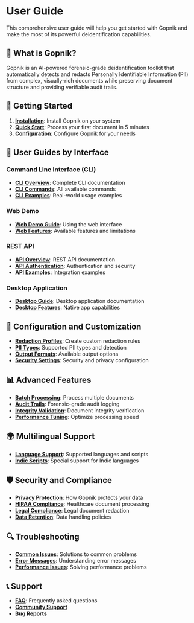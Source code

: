 # User Guide

This comprehensive user guide will help you get started with Gopnik and make the most of its powerful deidentification capabilities.

## 🎯 What is Gopnik?

Gopnik is an AI-powered forensic-grade deidentification toolkit that automatically detects and redacts Personally Identifiable Information (PII) from complex, visually-rich documents while preserving document structure and providing verifiable audit trails.

## 🚀 Getting Started

1. **[Installation](installation.md)**: Install Gopnik on your system
2. **[Quick Start](quickstart.md)**: Process your first document in 5 minutes
3. **[Configuration](configuration.md)**: Configure Gopnik for your needs

## 📖 User Guides by Interface

### Command Line Interface (CLI)
- **[CLI Overview](cli.md)**: Complete CLI documentation
- **[CLI Commands](cli-commands.md)**: All available commands
- **[CLI Examples](cli-examples.md)**: Real-world usage examples

### Web Demo
- **[Web Demo Guide](web-demo.md)**: Using the web interface
- **[Web Features](web-features.md)**: Available features and limitations

### REST API
- **[API Overview](api.md)**: REST API documentation
- **[API Authentication](api-auth.md)**: Authentication and security
- **[API Examples](api-examples.md)**: Integration examples

### Desktop Application
- **[Desktop Guide](desktop.md)**: Desktop application documentation
- **[Desktop Features](desktop-features.md)**: Native app capabilities

## 🔧 Configuration and Customization

- **[Redaction Profiles](redaction-profiles.md)**: Create custom redaction rules
- **[PII Types](pii-types.md)**: Supported PII types and detection
- **[Output Formats](output-formats.md)**: Available output options
- **[Security Settings](security.md)**: Security and privacy configuration

## 📊 Advanced Features

- **[Batch Processing](batch-processing.md)**: Process multiple documents
- **[Audit Trails](audit-trails.md)**: Forensic-grade audit logging
- **[Integrity Validation](integrity-validation.md)**: Document integrity verification
- **[Performance Tuning](performance.md)**: Optimize processing speed

## 🌍 Multilingual Support

- **[Language Support](languages.md)**: Supported languages and scripts
- **[Indic Scripts](indic-scripts.md)**: Special support for Indic languages

## 🛡️ Security and Compliance

- **[Privacy Protection](privacy.md)**: How Gopnik protects your data
- **[HIPAA Compliance](hipaa.md)**: Healthcare document processing
- **[Legal Compliance](legal.md)**: Legal document redaction
- **[Data Retention](data-retention.md)**: Data handling policies

## 🔍 Troubleshooting

- **[Common Issues](troubleshooting.md)**: Solutions to common problems
- **[Error Messages](error-messages.md)**: Understanding error messages
- **[Performance Issues](performance-troubleshooting.md)**: Solving performance problems

## 📞 Support

- **[FAQ](../faq.md)**: Frequently asked questions
- **[Community Support](https://github.com/happy2234/gopnik/discussions)**
- **[Bug Reports](https://github.com/happy2234/gopnik/issues)**